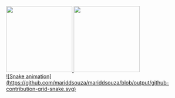 ## 
 <div>
  <a href="https://github.com/mariddsouza">
  <img height="180em" src="https://github-readme-stats.vercel.app/api?username=mariddsouza&show_icons=true&theme=dracula&include_all_commits=true&count_private=true"/>
  <img height="180em" src="https://github-readme-stats.vercel.app/api/top-langs/?username=mariddsouza&layout=compact&langs_count=16&theme=dracula"/>
</div>
  
<div>
  ![Snake animation](https://github.com/mariddsouza/mariddsouza/blob/output/github-contribution-grid-snake.svg)
 
</div>
